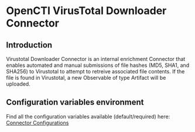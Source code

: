 # OpenCTI VirusTotal Downloader Connector

## Introduction
Virustotal Downloader Connector is an internal enrichment Connector that enables automated and manual submissions of file hashes (MD5, SHA1, and SHA256) to Virustotal to attempt to retreive associated file contents. If the file is found in Virustotal, a new Observable of type Artifact will be uploaded.

## Configuration variables environment

Find all the configuration variables available (default/required) here: [Connector Configurations](./__metadata__)